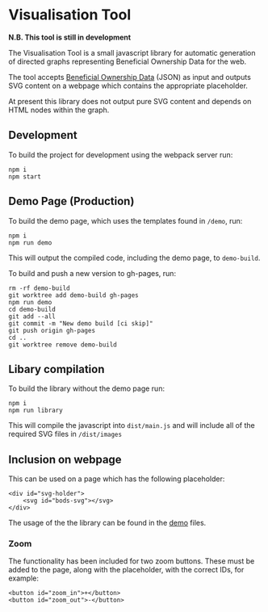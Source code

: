 # Visualisation Tool

**N.B. This tool is still in development**

The Visualisation Tool is a small javascript library for automatic generation of directed graphs representing Beneficial Ownership Data for the web.

The tool accepts [Beneficial Ownership Data](http://standard.openownership.org/) (JSON) as input and outputs SVG content on a webpage which contains the appropriate placeholder.

At present this library does not output pure SVG content and depends on HTML nodes within the graph.

## Development
To build the project for development using the webpack server run:

```
npm i
npm start
```

## Demo Page (Production)
To build the demo page, which uses the templates found in `/demo`, run:

```
npm i
npm run demo
```
This will output the compiled code, including the demo page, to `demo-build`.

To build and push a new version to gh-pages, run:
```
rm -rf demo-build
git worktree add demo-build gh-pages
npm run demo
cd demo-build
git add --all
git commit -m "New demo build [ci skip]"
git push origin gh-pages
cd ..
git worktree remove demo-build
```

## Libary compilation
To build the library without the demo page run:

```
npm i
npm run library
```
This will compile the javascript into `dist/main.js` and will include all of the required SVG files in `/dist/images`

## Inclusion on webpage

This can be used on a page which has the following placeholder:

```
<div id="svg-holder">
    <svg id="bods-svg"></svg>
</div>
```
The usage of the the library can be found in the [demo](demo/) files.

### Zoom

The functionality has been included for two zoom buttons. These must be added to the page, along with the placeholder, with the correct IDs, for example:

```
<button id="zoom_in">+</button>
<button id="zoom_out">-</button>
```
